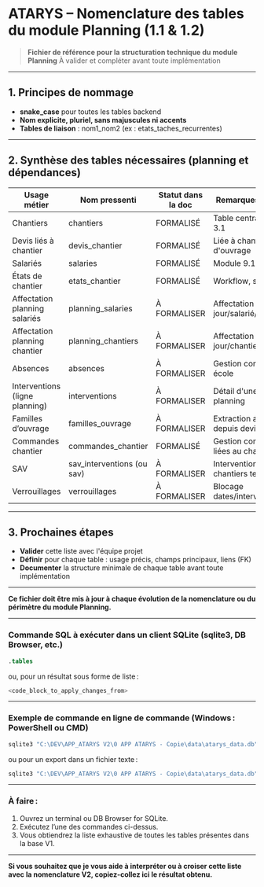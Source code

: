 # ATARYS – Nomenclature des tables du module Planning (1.1 & 1.2)

> **Fichier de référence pour la structuration technique du module Planning**
> À valider et compléter avant toute implémentation

---

## 1. Principes de nommage
- **snake_case** pour toutes les tables backend
- **Nom explicite, pluriel, sans majuscules ni accents**
- **Tables de liaison** : nom1_nom2 (ex : etats_taches_recurrentes)

---

## 2. Synthèse des tables nécessaires (planning et dépendances)

| Usage métier                  | Nom pressenti              | Statut dans la doc      | Remarques principales |
|-------------------------------|----------------------------|-------------------------|----------------------|
| Chantiers                     | chantiers                  | FORMALISÉ               | Table centrale, module 3.1 |
| Devis liés à chantier         | devis_chantier             | FORMALISÉ               | Liée à chantiers, familles d'ouvrage |
| Salariés                      | salaries                   | FORMALISÉ               | Module 9.1 |
| États de chantier             | etats_chantier             | FORMALISÉ               | Workflow, statuts |
| Affectation planning salariés | planning_salaries           | À FORMALISER            | Affectation par jour/salarié/intervention |
| Affectation planning chantier | planning_chantiers          | À FORMALISER            | Affectation par jour/chantier/intervention |
| Absences                      | absences                   | À FORMALISER            | Gestion congés, maladie, école |
| Interventions (ligne planning)| interventions              | À FORMALISER            | Détail d'une affectation planning |
| Familles d’ouvrage            | familles_ouvrage           | À FORMALISER            | Extraction automatique depuis devis |
| Commandes chantier            | commandes_chantier         | FORMALISÉ               | Gestion commandes liées au chantier |
| SAV                           | sav_interventions (ou sav) | À FORMALISER            | Interventions SAV sur chantiers terminés |
| Verrouillages                 | verrouillages              | À FORMALISER            | Blocage dates/interventions |

---

## 3. Prochaines étapes
- **Valider** cette liste avec l'équipe projet
- **Définir** pour chaque table : usage précis, champs principaux, liens (FK)
- **Documenter** la structure minimale de chaque table avant toute implémentation

---

**Ce fichier doit être mis à jour à chaque évolution de la nomenclature ou du périmètre du module Planning.** 

---

### **Commande SQL à exécuter dans un client SQLite (sqlite3, DB Browser, etc.)**

```sql
.tables
```
ou, pour un résultat sous forme de liste :

```sql
<code_block_to_apply_changes_from>
```

---

### **Exemple de commande en ligne de commande (Windows : PowerShell ou CMD)**

```powershell
sqlite3 "C:\DEV\APP_ATARYS V2\0 APP ATARYS - Copie\data\atarys_data.db" ".tables"
```
ou pour un export dans un fichier texte :

```powershell
sqlite3 "C:\DEV\APP_ATARYS V2\0 APP ATARYS - Copie\data\atarys_data.db" "SELECT name FROM sqlite_master WHERE type='table' ORDER BY name;" > tables_v1.txt
```

---

### **À faire :**
1. Ouvrez un terminal ou DB Browser for SQLite.
2. Exécutez l’une des commandes ci-dessus.
3. Vous obtiendrez la liste exhaustive de toutes les tables présentes dans la base V1.

---

**Si vous souhaitez que je vous aide à interpréter ou à croiser cette liste avec la nomenclature V2, copiez-collez ici le résultat obtenu.**